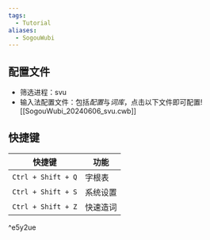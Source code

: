 ```yaml
---
tags:
  - Tutorial
aliases:
  - SogouWubi
---
```

## 配置文件
- 筛选进程：svu 
- 输入法配置文件：包括*配置*与*词库*，点击以下文件即可配置![[SogouWubi_20240606_svu.cwb]]
## 快捷键

| 快捷键                | 功能   |
| ------------------ | ---- |
| `Ctrl + Shift + Q` | 字根表  |
| `Ctrl + Shift + S` | 系统设置 |
| `Ctrl + Shift + Z` | 快速造词 |

^e5y2ue
